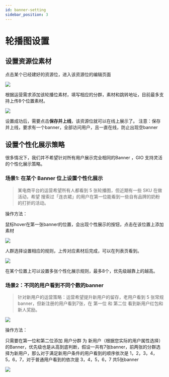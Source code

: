 ```yaml
---
id: banner-setting
sidebar_position: 3
---
```


# 轮播图设置

## 设置资源位素材[](#she-zhi-zi-yuan-wei-su-cai)

点击某个已经建好的资源位，进入该资源位的编辑页面​

![](https://3953104361-files.gitbook.io/~/files/v0/b/gitbook-legacy-files/o/assets%2F-M2qbZInaXgdm8kkNosp%2F-MHsyvehUL3ehsMelxFs%2F-MHt1NgIORTHYI8qwOtH%2Fimage.png?alt=media&token=e2a8c583-9d07-427a-b0fe-c55ca4977565)

根据运营需求添加该轮播位素材，填写相应的分群，素材和跳转地址，目前最多支持上传8个位置素材。​

![](https://3953104361-files.gitbook.io/~/files/v0/b/gitbook-legacy-files/o/assets%2F-M2qbZInaXgdm8kkNosp%2F-MHsyvehUL3ehsMelxFs%2F-MHt25ZcytAJNI-TjhHE%2Fimage.png?alt=media&token=dbf6df12-f09a-4dee-bf8c-305fcb19388b)

设置成功后，需要点击**保存并上线**，该资源位就可以在线上展示了。 注意：保存并上线，要求有一个banner，全部访问用户，且一直在线，防止出现空banner‌


## 设置个性化展示策略[](#she-zhi-ge-xing-hua-zhan-shi-ce-lve)

‌很多情况下，我们并不希望针对所有用户展示完全相同的Banner ，GIO 支持灵活的个性化展示策略。‌


### 场景1: 在某个 Banner 位上设置个性化展示[](#chang-jing-1-zai-mou-ge-banner-wei-shang-she-zhi-ge-xing-hua-zhan-shi)

> 某电商平台的运营希望所有人都看到 5 张轮播图，但近期有一些 SKU 在做活动，希望 搜索过「连衣裙」的用户在第一位能看到一些自有品牌的奶粉的打折的活动。

操作方法：‌

鼠标hover在第一张banner的位置，会出现个性展示的按钮，点击在该位置上添加素材​‌

![](https://3953104361-files.gitbook.io/~/files/v0/b/gitbook-legacy-files/o/assets%2F-M2qbZInaXgdm8kkNosp%2F-MHsyvehUL3ehsMelxFs%2F-MHtt3Mdv4Nw94jrgDMo%2Fimage.png?alt=media&token=a9b0bd26-d651-4031-a508-e181000b95e9)

人群选择设置相应的规则，上传对应素材后完成，可以在列表页看到。‌

![](https://3953104361-files.gitbook.io/~/files/v0/b/gitbook-legacy-files/o/assets%2F-M2qbZInaXgdm8kkNosp%2F-MHsyvehUL3ehsMelxFs%2F-MHtt-3Y07iQJC7E2dVB%2Fimage.png?alt=media&token=6aa25d09-d1ef-4286-b03d-9da43099e965)

在某个位置上可以设置多张个性化展示规则，最多8个，优先级越靠上的越高。‌


### 场景2：不同的用户看到不同个数的banner[](#chang-jing-2-bu-tong-de-yong-hu-kan-dao-bu-tong-ge-shu-de-banner)

> 针对新用户的运营策略：运营希望提升新用户的留存，老用户看到 5 张常规banner，但新注册的用户看到7张，在 第一位 和 第二位 看到新用户红包和新人奖励。

![](https://3953104361-files.gitbook.io/~/files/v0/b/gitbook-legacy-files/o/assets%2F-Lpwgem-x8KzhBglybzw%2F-Lyb8HQAdQZpjqs4ukbL%2F-Lyb9Vooyt1oE0mUaevG%2F%E5%AF%B9%E6%AF%94.png?alt=media&token=763c278e-08a0-47b1-95fe-de27dd0830a9)

操作方法：‌

只需要在第一位和第二位添加 用户分群 为 新用户（根据您实际的用户属性选择）的Banner，优先级也是从高到底判断，假设一共有7张banner，前两张的分群选择为新用户，那么对于满足新用户条件的用户看到的顺序依次是 1，2，3，4，5，6，7，对于普通用户看到的依次是 3，4，5，6，7 共5张banner​

![](https://3953104361-files.gitbook.io/~/files/v0/b/gitbook-legacy-files/o/assets%2F-Lpwgem-x8KzhBglybzw%2F-Lyb8HQAdQZpjqs4ukbL%2F-Lyb9PjVSVlLOgz8pCFs%2F%E7%BC%96%E8%BE%91%E5%AE%8C%E6%88%90.png?alt=media&token=23a80547-0154-4899-9444-12528f39cf04)
